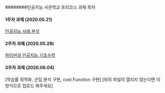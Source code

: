 ########인공지능 사관학교 프리코스 과제 목차 
#### 1주차 과제 (2020.05.21)
[인공지능 사례 분석](https://github.com/Yegee1210/yegeelee/blob/master/1%EC%A3%BC%EC%B0%A8_%EA%B3%BC%EC%A0%9C_20200521.ipynb)
#### 2주차 과졔 (2020.05.28)
[파이썬과 인공지능 기초수학](https://github.com/Yegee1210/yegeelee/blob/master/2%EC%A3%BC%EC%B0%A8_%EA%B3%BC%EC%A0%9C_20200528.ipynb)
#### 3주차 과제 (2020.06.04)
[학습률 최적화, 군집 분석 구현, cost Function 구현]
[위의 파일이 열리지 않는다면 이 방식으로 업로드 해주세요]
